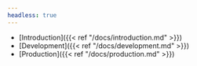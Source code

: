 ```yaml
---
headless: true
---
```


- [Introduction]({{< ref "/docs/introduction.md" >}})
- [Development]({{< ref "/docs/development.md" >}})
- [Production]({{< ref "/docs/production.md" >}})
